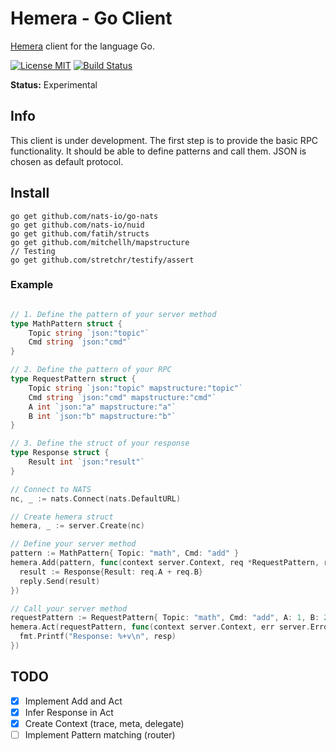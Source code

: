 # Hemera - Go Client
[Hemera](https://github.com/hemerajs/hemera) client for the language Go.

[![License MIT](https://img.shields.io/badge/License-MIT-blue.svg)](http://opensource.org/licenses/MIT)
[![Build Status](https://travis-ci.org/hemerajs/go-hemera.svg?branch=master)](http://travis-ci.org/hemerajs/go-hemera)

**Status:** Experimental

## Info
This client is under development. The first step is to provide the basic RPC functionality. It should be able to define patterns and call them.
JSON is chosen as default protocol.

## Install

```
go get github.com/nats-io/go-nats
go get github.com/nats-io/nuid
go get github.com/fatih/structs
go get github.com/mitchellh/mapstructure
// Testing
go get github.com/stretchr/testify/assert
```

### Example

```go

// 1. Define the pattern of your server method
type MathPattern struct {
	Topic string `json:"topic"`
	Cmd string `json:"cmd"`
}

// 2. Define the pattern of your RPC
type RequestPattern struct {
	Topic string `json:"topic" mapstructure:"topic"`
	Cmd string `json:"cmd" mapstructure:"cmd"`
	A int `json:"a" mapstructure:"a"`
	B int `json:"b" mapstructure:"b"`
}

// 3. Define the struct of your response
type Response struct {
	Result int `json:"result"`
}

// Connect to NATS
nc, _ := nats.Connect(nats.DefaultURL)

// Create hemera struct
hemera, _ := server.Create(nc)

// Define your server method
pattern := MathPattern{ Topic: "math", Cmd: "add" }
hemera.Add(pattern, func(context server.Context, req *RequestPattern, reply server.Reply) {
  result := Response{Result: req.A + req.B}
  reply.Send(result)
})

// Call your server method
requestPattern := RequestPattern{ Topic: "math", Cmd: "add", A: 1, B: 2 }
hemera.Act(requestPattern, func(context server.Context, err server.Error, resp *Response) {
  fmt.Printf("Response: %+v\n", resp)
})
```

## TODO
- [X] Implement Add and Act
- [X] Infer Response in Act
- [X] Create Context (trace, meta, delegate)
- [ ] Implement Pattern matching (router)

